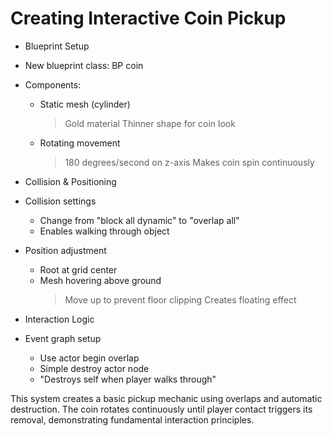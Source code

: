 # Creating Interactive Coin Pickup

* Blueprint Setup
 * New blueprint class: BP coin
 * Components:
   - Static mesh (cylinder)
     > Gold material
     > Thinner shape for coin look
   - Rotating movement
     > 180 degrees/second on z-axis
     > Makes coin spin continuously

* Collision & Positioning
 * Collision settings
   - Change from "block all dynamic" to "overlap all"
   - Enables walking through object
 * Position adjustment
   - Root at grid center
   - Mesh hovering above ground
     > Move up to prevent floor clipping
     > Creates floating effect

* Interaction Logic
 * Event graph setup
   - Use actor begin overlap
   - Simple destroy actor node
   - "Destroys self when player walks through"

This system creates a basic pickup mechanic using overlaps and automatic destruction. The coin rotates continuously until player contact triggers its removal, demonstrating fundamental interaction principles.

